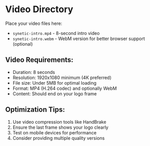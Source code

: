 # Video Directory

Place your video files here:

- `synetic-intro.mp4` - 8-second intro video
- `synetic-intro.webm` - WebM version for better browser support (optional)

## Video Requirements:
- Duration: 8 seconds
- Resolution: 1920x1080 minimum (4K preferred)
- File size: Under 5MB for optimal loading
- Format: MP4 (H.264 codec) and optionally WebM
- Content: Should end on your logo frame

## Optimization Tips:
1. Use video compression tools like HandBrake
2. Ensure the last frame shows your logo clearly
3. Test on mobile devices for performance
4. Consider providing multiple quality versions